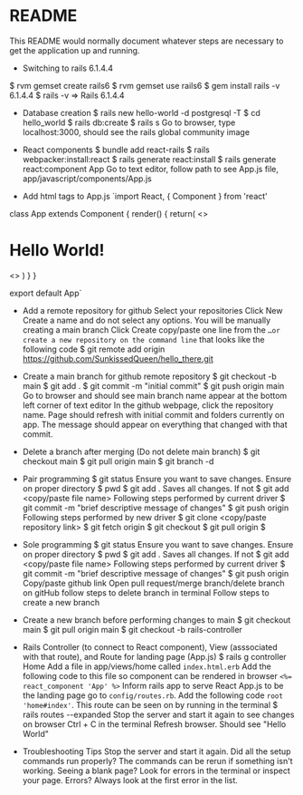 # README

This README would normally document whatever steps are necessary to get the
application up and running.

* Switching to rails 6.1.4.4

$ rvm gemset create rails6
$ rvm gemset use rails6
$ gem install rails -v 6.1.4.4
$ rails -v
=> Rails 6.1.4.4

* Database creation
$ rails new hello-world -d postgresql -T
$ cd hello_world
$ rails db:create
$ rails s
Go to browser, type localhost:3000, should see the rails global community image

* React components
$ bundle add react-rails
$ rails webpacker:install:react
$ rails generate react:install
$ rails generate react:component App
Go to text editor, follow path to see App.js file, app/javascript/components/App.js

* Add html tags to App.js
`import React, { Component } from 'react'

class App extends Component {
  render() {
    return(
      <>
        <h1>Hello World!</h1>
      <>
    )
  }
}

export default App`

* Add a remote repository for github
Select your repositories
Click New
Create a name and do not select any options. You will be manually creating a main branch
Click Create
copy/paste one line from the `…or create a new repository on the command line` that looks like the following code
$ git remote add origin https://github.com/SunkissedQueen/hello_there.git

* Create a main branch for github remote repository
$ git checkout -b main
$ git add .
$ git commit -m "initial commit"
$ git push origin main
Go to browser and should see main branch name appear at the bottom left corner of text editor
In the github webpage, click the repository name. Page should refresh with initial commit and folders currently on app. The message should appear on everything that changed with that commit.

* Delete a branch after merging (Do not delete main branch)
$ git checkout main
$ git pull origin main
$ git branch -d <branch name>

* Pair programming
$ git status
Ensure you want to save changes. Ensure on proper directory $ pwd
$ git add . 
Saves all changes. If not $ git add <copy/paste file name>
Following steps performed by current driver
$ git commit -m "brief descriptive message of changes"
$ git push origin <branch name>
Following steps performed by new driver
$ git clone <copy/paste repository link>
$ git fetch origin <branch name>
$ git checkout <branch name>
$ git pull origin <branch name>
$ <text editor>

* Sole programming
$ git status
Ensure you want to save changes. Ensure on proper directory $ pwd
$ git add . 
Saves all changes. If not $ git add <copy/paste file name>
Following steps performed by current driver
$ git commit -m "brief descriptive message of changes"
$ git push origin <branch name>
Copy/paste github link
Open pull request/merge branch/delete branch on gitHub
follow steps to delete branch in terminal
Follow steps to create a new branch

* Create a new branch before performing changes to main
$ git checkout main
$ git pull origin main
$ git checkout -b rails-controller

* Rails Controller (to connect to React component), View (asssociated with that route), and Route for landing page (App.js)
$ rails g controller Home
Add a file in app/views/home called `index.html.erb`
Add the following code to this file so component can be rendered in browser `<%= react_component 'App' %>`
Inform rails app to serve React App.js to be the landing page go to `config/routes.rb`. Add the following code `root 'home#index'`. This route can be seen on by running in the terminal $ rails routes --expanded
Stop the server and start it again to see changes on browser
Ctrl + C in the terminal
Refresh browser. Should see "Hello World"



* Troubleshooting Tips
Stop the server and start it again.
Did all the setup commands run properly? The commands can be rerun if something isn't working.
Seeing a blank page? Look for errors in the terminal or inspect your page.
Errors? Always look at the first error in the list.
